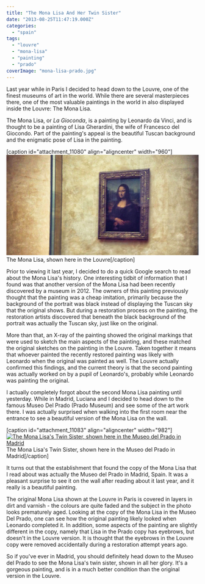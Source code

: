 ```yaml
---
title: "The Mona Lisa And Her Twin Sister"
date: "2013-08-25T11:47:19.000Z"
categories: 
  - "spain"
tags: 
  - "louvre"
  - "mona-lisa"
  - "painting"
  - "prado"
coverImage: "mona-lisa-prado.jpg"
---
```


Last year while in Paris I decided to head down to the Louvre, one of the finest museums of art in the world. While there are several masterpieces there, one of the most valuable paintings in the world in also displayed inside the Louvre: The Mona Lisa.

The Mona Lisa, or _La Gioconda_, is a painting by Leonardo da Vinci, and is thought to be a painting of Lisa Gherardini, the wife of Francesco del Giocondo. Part of the painting's appeal is the beautiful Tuscan background and the enigmatic pose of Lisa in the painting.

\[caption id="attachment\_11080" align="aligncenter" width="960"\][![The Mona Lisa, shown here in the Louvre](images/mona-lisa-louvre.jpg)](http://www.migratorynerd.com/wordpress/wp-content/uploads/2013/08/mona-lisa-louvre.jpg) The Mona Lisa, shown here in the Louvre\[/caption\]

Prior to viewing it last year, I decided to do a quick Google search to read about the Mona Lisa's history. One interesting tidbit of information that I found was that another version of the Mona Lisa had been recently discovered by a museum in 2012. The owners of this painting previously thought that the painting was a cheap imitation, primarily because the background of the portrait was black instead of displaying the Tuscan sky that the original shows. But during a restoration process on the painting, the restoration artists discovered that beneath the black background of the portrait was actually the Tuscan sky, just like on the original.

More than that, an X-ray of the painting showed the original markings that were used to sketch the main aspects of the painting, and these matched the original sketches on the painting in the Louvre. Taken together it means that whoever painted the recently restored painting was likely with Leonardo when the original was painted as well. The Louvre actually confirmed this findings, and the current theory is that the second painting was actually worked on by a pupil of Leonardo's, probably while Leonardo was painting the original.

I actually completely forgot about the second Mona Lisa painting until yesterday. While in Madrid, Luciana and I decided to head down to the famous Museo Del Prado (Prado Museum) and see some of the art work there. I was actually surprised when walking into the first room near the entrance to see a beautiful version of the Mona Lisa on the wall.

\[caption id="attachment\_11083" align="aligncenter" width="982"\][![The Mona Lisa's Twin Sister, shown here in the Museo del Prado in Madrid](images/mona-lisa-prado-982x1024.jpg)](http://www.migratorynerd.com/wordpress/wp-content/uploads/2013/08/mona-lisa-prado.jpg) The Mona Lisa's Twin Sister, shown here in the Museo del Prado in Madrid\[/caption\]

It turns out that the establishment that found the copy of the Mona Lisa that I read about was actually the Museo del Prado in Madrid, Spain. It was a pleasant surprise to see it on the wall after reading about it last year, and it really is a beautiful painting.

The original Mona Lisa shown at the Louvre in Paris is covered in layers in dirt and varnish - the colours are quite faded and the subject in the photo looks prematurely aged. Looking at the copy of the Mona Lisa in the Museo Del Prado, one can see how the original painting likely looked when Leonardo completed it. In addition, some aspects of the painting are slightly different in the copy, namely that Lisa in the Prado copy has eyebrows, but doesn't in the Louvre version. It is thought that the eyebrows in the Louvre copy were removed accidentally during a restoration attempt years ago.

So if you've ever in Madrid, you should definitely head down to the Museo del Prado to see the Mona Lisa's twin sister, shown in all her glory. It's a gorgeous painting, and is in a much better condition than the original version in the Louvre.
